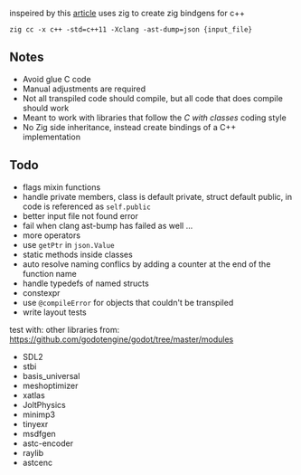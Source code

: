 inspeired by this [article](https://floooh.github.io/2020/08/23/sokol-bindgen.html) uses zig to create zig bindgens for c++

`zig cc -x c++ -std=c++11 -Xclang -ast-dump=json {input_file}`


## Notes

- Avoid glue C code
- Manual adjustments are required
- Not all transpiled code should compile, but all code that does compile should work
- Meant to work with libraries that follow the *C with classes* coding style
- No Zig side inheritance, instead create bindings of a C++ implementation

## Todo

- flags mixin functions
- handle private members, class is default private, struct default public, in code is referenced as `self.public`
- better input file not found error
- fail when clang ast-bump has failed as well ...
- more operators
- use `getPtr` in `json.Value`
- static methods inside classes
- auto resolve naming conflics by adding a counter at the end of the function name
- handle typedefs of named structs
- constexpr
- use `@compileError` for objects that couldn't be transpiled
- write layout tests

test with: other libraries from: https://github.com/godotengine/godot/tree/master/modules
- SDL2
- stbi
- basis_universal
- meshoptimizer
- xatlas
- JoltPhysics
- minimp3
- tinyexr
- msdfgen
- astc-encoder
- raylib
- astcenc
